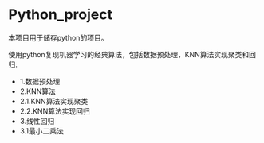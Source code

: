 # Python_project
本项目用于储存python的项目。

使用python复现机器学习的经典算法，包括数据预处理，KNN算法实现聚类和回归.

* 1.数据预处理
* 2.KNN算法
 * 2.1.KNN算法实现聚类
 * 2.2.KNN算法实现回归
* 3.线性回归
 * 3.1最小二乘法

